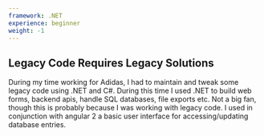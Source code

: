 ```yaml
---
framework: .NET
experience: beginner
weight: -1
---
```


## Legacy Code Requires Legacy Solutions
During my time working for Adidas, I had to maintain and tweak some legacy code using .NET and C#. During this time I used .NET to build web forms, backend apis, handle SQL databases, file exports etc. Not a big fan, though this is probably because I was working with legacy code. I used in conjunction with angular 2 a basic user interface for accessing/updating database entries.
